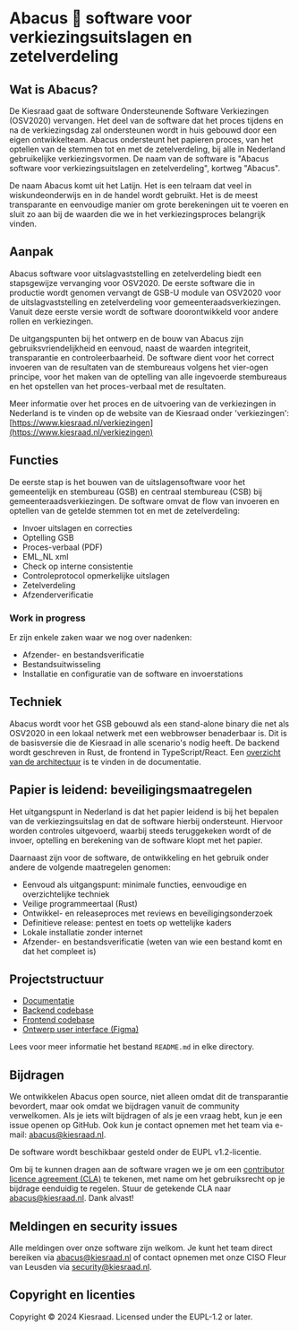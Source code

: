 # Abacus 🧮 software voor verkiezingsuitslagen en zetelverdeling

## Wat is Abacus?

De Kiesraad gaat de software Ondersteunende Software Verkiezingen (OSV2020) vervangen. Het deel van de software dat het
proces tijdens en na de verkiezingsdag zal ondersteunen wordt in huis gebouwd door een eigen ontwikkelteam.
Abacus ondersteunt het papieren proces, van het optellen van de stemmen tot en met de zetelverdeling, bij alle in
Nederland gebruikelijke verkiezingsvormen. De naam van de software is "Abacus software voor verkiezingsuitslagen en zetelverdeling", kortweg "Abacus".

De naam Abacus komt uit het Latijn. Het is een telraam dat veel in wiskundeonderwijs en in de handel wordt gebruikt. Het is de meest transparante en eenvoudige manier om grote berekeningen uit te voeren en sluit zo aan bij de waarden die we in het verkiezingsproces belangrijk vinden. 

## Aanpak

Abacus software voor uitslagvaststelling en zetelverdeling biedt een stapsgewijze vervanging voor OSV2020. De eerste software die in productie wordt genomen vervangt de GSB-U module van OSV2020 voor de uitslagvaststelling en zetelverdeling voor gemeenteraadsverkiezingen. Vanuit deze eerste versie wordt de software doorontwikkeld voor andere rollen en verkiezingen.

De uitgangspunten bij het ontwerp en de bouw van Abacus zijn gebruiksvriendelijkheid en eenvoud, naast de waarden integriteit, transparantie en controleerbaarheid. De software dient voor het correct invoeren van de resultaten van de stembureaus volgens het vier-ogen principe, voor het maken van de optelling van alle ingevoerde stembureaus en het opstellen van het proces-verbaal met de resultaten. 

Meer informatie over het proces en de uitvoering van de verkiezingen in Nederland is te vinden op de website van de Kiesraad onder 'verkiezingen': [https://www.kiesraad.nl/verkiezingen](https://www.kiesraad.nl/verkiezingen)

## Functies

De eerste stap is het bouwen van de uitslagensoftware voor het gemeentelijk en stembureau (GSB) en centraal stembureau (CSB) bij gemeenteraadsverkiezingen. De software omvat de flow van invoeren en optellen van de getelde stemmen tot en met de zetelverdeling:

- Invoer uitslagen en correcties
- Optelling GSB
- Proces-verbaal (PDF)
- EML_NL xml
- Check op interne consistentie
- Controleprotocol opmerkelijke uitslagen
- Zetelverdeling
- Afzenderverificatie

### Work in progress

Er zijn enkele zaken waar we nog over nadenken:

- Afzender- en bestandsverificatie
- Bestandsuitwisseling
- Installatie en configuratie van de software en invoerstations

## Techniek

Abacus wordt voor het GSB gebouwd als een stand-alone binary die net als OSV2020 in een lokaal netwerk met een webbrowser benaderbaar is. Dit is de basisversie die de Kiesraad in alle scenario's nodig heeft. De backend wordt geschreven in Rust, de frontend in TypeScript/React. Een [overzicht van de architectuur](/documentatie/softwarearchitectuur/overzicht.md) is te vinden in de documentatie. 

## Papier is leidend: beveiligingsmaatregelen

Het uitgangspunt in Nederland is dat het papier leidend is bij het bepalen van de verkiezingsuitslag en dat de software hierbij ondersteunt. Hiervoor worden controles uitgevoerd, waarbij steeds teruggekeken wordt of de invoer, optelling en berekening van de software klopt met het papier.

Daarnaast zijn voor de software, de ontwikkeling en het gebruik onder andere de volgende maatregelen genomen:

* Eenvoud als uitgangspunt: minimale functies, eenvoudige en overzichtelijke techniek
* Veilige programmeertaal (Rust)
* Ontwikkel- en releaseproces met reviews en beveiligingsonderzoek
* Definitieve release: pentest en toets op wettelijke kaders
* Lokale installatie zonder internet
* Afzender- en bestandsverificatie (weten van wie een bestand komt en dat het compleet is)

## Projectstructuur

- [Documentatie](/documentatie/)
- [Backend codebase](/backend/)
- [Frontend codebase](/frontend/)
- [Ontwerp user interface (Figma)](https://www.figma.com/design/xHDfsv69Nhmk3IrWC0303B/Public---Kiesraad---Abacus-optelsoftware?node-id=3190-28385&t=VnghjibSJMqrQepm-1)

Lees voor meer informatie het bestand `README.md` in elke directory.

## Bijdragen

We ontwikkelen Abacus open source, niet alleen omdat dit de transparantie bevordert, maar ook omdat we bijdragen vanuit de community verwelkomen. Als je iets wilt bijdragen of als je een vraag hebt, kun je een issue openen op GitHub. Ook kun je contact opnemen met het team via e-mail: [abacus@kiesraad.nl](mailto:abacus@kiesraad.nl). 

De software wordt beschikbaar gesteld onder de EUPL v1.2-licentie. 

Om bij te kunnen dragen aan de software vragen we je om een [contributor licence agreement (CLA)](/CLA.md) te tekenen, met name om het gebruiksrecht op je bijdrage eenduidig te regelen. Stuur de getekende CLA naar [abacus@kiesraad.nl](mailto:abacus@kiesraad.nl). Dank alvast!

## Meldingen en security issues

Alle meldingen over onze software zijn welkom. Je kunt het team direct bereiken via [abacus@kiesraad.nl](mailto:abacus@kiesraad.nl) of contact opnemen met onze CISO Fleur van Leusden via [security@kiesraad.nl](mailto:security@kiesraad.nl). 

## Copyright en licenties

Copyright © 2024 Kiesraad. Licensed under the EUPL-1.2 or later.
